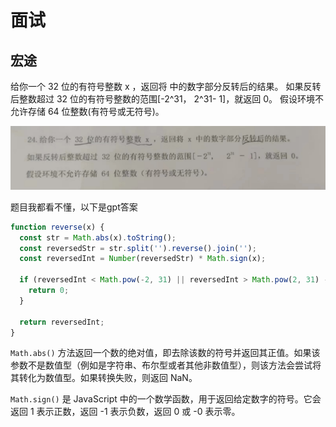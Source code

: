 # 面试



## 宏途

给你一个 32 位的有符号整数 x ，返回将  中的数字部分反转后的结果。
如果反转后整数超过 32 位的有符号整数的范围[-2^31， 2^31- 1]，就返回 0。
假设环境不允许存储 64 位整数(有符号或无符号)。

![image-20230414175748386](https://raw.githubusercontent.com/xxxsjan/pic-bed/main/202304141757697.png)

题目我都看不懂，以下是gpt答案



```javascript
function reverse(x) {
  const str = Math.abs(x).toString();
  const reversedStr = str.split('').reverse().join('');
  const reversedInt = Number(reversedStr) * Math.sign(x);
  
  if (reversedInt < Math.pow(-2, 31) || reversedInt > Math.pow(2, 31) - 1) {
    return 0;
  }
  
  return reversedInt;
}
```

`Math.abs()` 方法返回一个数的绝对值，即去除该数的符号并返回其正值。如果该参数不是数值型（例如是字符串、布尔型或者其他非数值型），则该方法会尝试将其转化为数值型。如果转换失败，则返回 NaN。

`Math.sign()` 是 JavaScript 中的一个数学函数，用于返回给定数字的符号。它会返回 1 表示正数，返回 -1 表示负数，返回 0 或 -0 表示零。